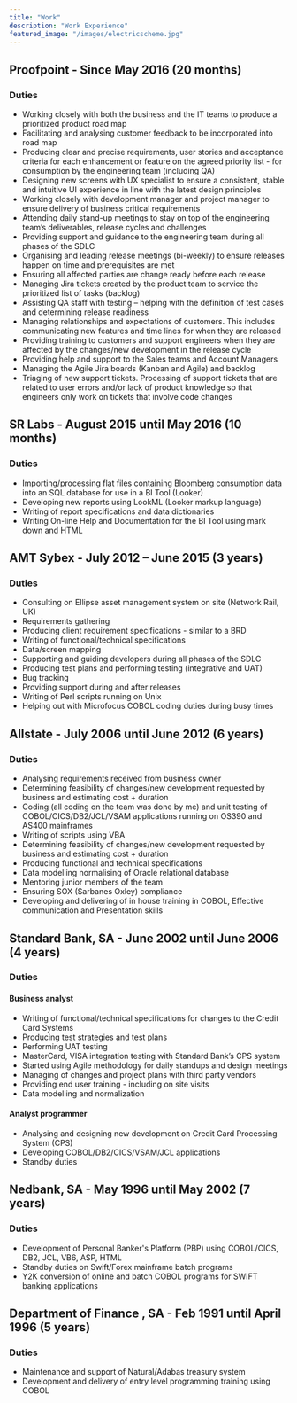 ```yaml
---
title: "Work"
description: "Work Experience"
featured_image: "/images/electricscheme.jpg"
---
```


## Proofpoint - Since May 2016 (20 months)
### Duties
 - Working closely with both the business and the IT teams to produce a prioritized product road map
 - Facilitating and analysing customer feedback to be incorporated into road map
- Producing clear and precise requirements, user stories and acceptance criteria for each enhancement or feature on the agreed priority list - for consumption by the engineering team (including QA)
- Designing new screens with UX specialist to ensure a consistent, stable and intuitive UI experience in line with the latest design principles
- Working closely with development manager and project manager to ensure delivery of business critical requirements
- Attending daily stand-up meetings to stay on top of the engineering team’s deliverables, release cycles and challenges
- Providing support and guidance to the engineering team during all phases of the SDLC
-	Organising and leading release meetings (bi-weekly) to ensure releases happen on time and prerequisites are met
- Ensuring all affected parties are change ready before each release
- Managing Jira tickets created by the product team to service the prioritized list of tasks (backlog)
- Assisting QA staff with testing – helping with the definition of test cases and determining release readiness
- Managing relationships and expectations of customers. This includes communicating new features and time lines for when they are released
- Providing training to customers and support engineers when they are affected by the changes/new development in the release cycle
- Providing help and support to the Sales teams and Account Managers
- Managing the Agile Jira boards (Kanban and Agile) and backlog
-	Triaging of new support tickets. Processing of support tickets that are related to user errors and/or lack of product knowledge so that engineers only work on tickets that involve code changes


## SR Labs - August 2015 until May 2016 (10 months)
### Duties
- Importing/processing flat files containing Bloomberg consumption data into an SQL database for use in a BI Tool (Looker)
- Developing new reports using LookML (Looker markup language)
- Writing of report specifications and data dictionaries
- Writing On-line Help and Documentation for the BI Tool using mark down and HTML


## AMT Sybex - July 2012 – June 2015 (3 years)
### Duties
- Consulting on Ellipse asset management system on site (Network Rail, UK)
- Requirements gathering
- Producing client requirement specifications - similar to a BRD
- Writing of functional/technical specifications
- Data/screen mapping
- Supporting and guiding developers during all phases of the SDLC
- Producing test plans and performing testing (integrative and UAT)
- Bug tracking
- Providing support during and after releases
- Writing of Perl scripts running on Unix
- Helping out with Microfocus COBOL coding duties during busy times


## Allstate - July 2006 until June 2012 (6 years)
### Duties
- Analysing requirements received from business owner
- Determining feasibility of changes/new development requested by business and estimating cost + duration
- Coding (all coding on the team was done by me) and unit testing of COBOL/CICS/DB2/JCL/VSAM applications running on OS390 and AS400 mainframes
- Writing of scripts using VBA
- Determining feasibility of changes/new development requested by business and estimating cost + duration
- Producing functional and technical specifications
- Data modelling normalising of Oracle relational database
- Mentoring junior members of the team
- Ensuring SOX (Sarbanes Oxley) compliance
- Developing and delivering of in house training in COBOL, Effective communication and
Presentation skills

## Standard Bank, SA - June 2002 until June 2006  (4 years)
### Duties
#### Business analyst
- Writing of functional/technical specifications for changes to the Credit Card Systems
-	Producing test strategies and test plans
-	Performing UAT testing
- MasterCard, VISA integration testing with Standard Bank’s CPS system
- Started using Agile methodology for daily standups and design meetings
- Managing of changes and project plans with third party vendors
- Providing end user training - including on site visits
- Data modelling and normalization

#### Analyst programmer
- Analysing and designing new development on Credit Card Processing System (CPS)
- Developing COBOL/DB2/CICS/VSAM/JCL applications
- Standby duties  


## Nedbank, SA - May 1996 until May 2002 (7 years)
### Duties
- Development of Personal Banker's Platform (PBP) using COBOL/CICS, DB2, JCL, VB6, ASP, HTML
-	Standby duties on Swift/Forex mainframe batch programs
-	Y2K conversion of online and batch COBOL programs for SWIFT banking applications


## Department of Finance , SA - Feb 1991 until April 1996 (5 years)
### Duties
- Maintenance and support of Natural/Adabas treasury system
-	Development and delivery of entry level programming training using COBOL
